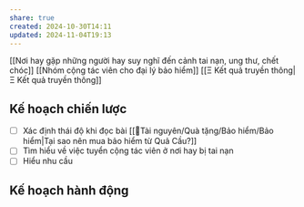 ```yaml
---
share: true
created: 2024-10-30T14:11
updated: 2024-11-04T19:13
---
```

[[Nơi hay gặp những người hay suy nghĩ đến cảnh tai nạn, ung thư, chết chóc]]
[[Nhóm cộng tác viên cho đại lý bảo hiểm]]
[[Ξ Kết quả truyền thông|Ξ Kết quả truyền thông]]

## Kế hoạch chiến lược
- [ ] Xác định thái độ khi đọc bài [[📜Tài nguyên/Quà tặng/Bảo hiểm/Bảo hiểm|Tại sao nên mua bảo hiểm từ Quả Cầu?]]
- [ ] Tìm hiểu về việc tuyển cộng tác viên ở nơi hay bị tai nạn
- [ ] Hiểu nhu cầu 
## Kế hoạch hành động
